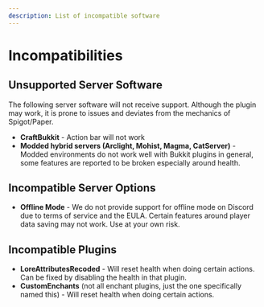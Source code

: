 ```yaml
---
description: List of incompatible software
---
```


# Incompatibilities

## Unsupported Server Software

The following server software will not receive support. Although the plugin may work, it is prone to issues and deviates from the mechanics of Spigot/Paper.

* **CraftBukkit** - Action bar will not work
* **Modded hybrid servers (Arclight, Mohist, Magma, CatServer)** - Modded environments do not work well with Bukkit plugins in general, some features are reported to be broken especially around health.

## Incompatible Server Options

* **Offline Mode** - We do not provide support for offline mode on Discord due to terms of service and the EULA. Certain features around player data saving may not work. Use at your own risk.

## Incompatible Plugins

* **LoreAttributesRecoded** - Will reset health when doing certain actions. Can be fixed by disabling the health in that plugin.
* **CustomEnchants** (not all enchant plugins, just the one specifically named this) - Will reset health when doing certain actions.
